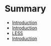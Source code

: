 # Summary

* [Introduction](README.md)
* [Introduction](summary.md)
* [LESS](less.md)
* [Introduction](introduction.md)

